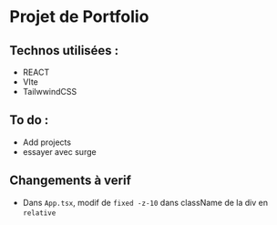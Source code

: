 # Projet de Portfolio

## Technos utilisées :

- REACT
- VIte
- TailwwindCSS

## To do :

- Add projects
- essayer avec surge

## Changements à verif

- Dans `App.tsx`, modif de `fixed -z-10` dans className de la div en `relative`
